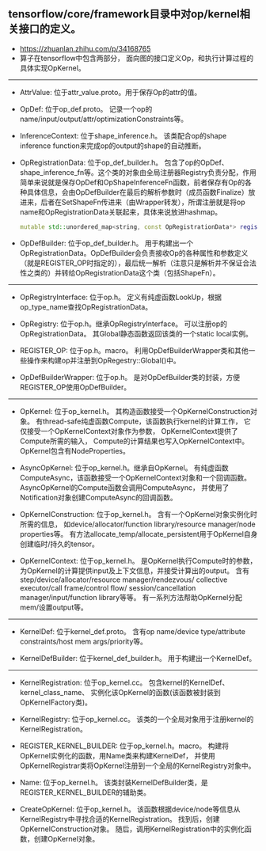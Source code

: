 ## tensorflow/core/framework目录中对op/kernel相关接口的定义。
- https://zhuanlan.zhihu.com/p/34168765
- 算子在tensorflow中包含两部分，
面向图的接口定义Op，和执行计算过程的具体实现OpKernel。

---

- AttrValue: 位于attr\_value.proto。用于保存Op的attr的值。

- OpDef: 位于op\_def.proto。
记录一个op的name/input/output/attr/optimizationConstraints等。

- InferenceContext: 位于shape\_inference.h。
该类配合op的shape inference function来完成op的output的shape的自动推断。

- OpRegistrationData: 位于op\_def\_builder.h。
包含了op的OpDef、shape\_inference\_fn等。这个类的对象由全局注册器Registry负责分配，作用简单来说就是保存OpDef和OpShapeInferenceFn函数，前者保存有Op的各种具体信息，会由OpDefBuilder在最后的解析参数时（成员函数Finalize）放进来，后者在SetShapeFn传进来（由Wrapper转发），所谓注册就是将op name和OpRegistrationData关联起来，具体来说放进hashmap。

    ```c++
    mutable std::unordered_map<string, const OpRegistrationData*> registry_;
    ```

- OpDefBuilder: 位于op\_def\_builder.h。
用于构建出一个OpRegistrationData。OpDefBuilder会负责接收Op的各种属性和参数定义（就是REGISTER_OP时指定的），最后统一解析（注意只是解析并不保证合法性之类的）并转给OpRegistrationData这个类（包括ShapeFn）。

---

- OpRegistryInterface: 位于op.h。
定义有纯虚函数LookUp，根据op\_type\_name查找OpRegistrationData。

- OpRegistry: 位于op.h。继承OpRegistryInterface。
可以注册op的OpRegistrationData。
其Global静态函数返回该类的一个static local实例。

- REGISTER\_OP: 位于op.h。macro。
利用OpDefBuilderWrapper类和其他一些操作来构建op并注册到OpRegestry::Global()中。

- OpDefBuilderWrapper: 位于op.h。
是对OpDefBuilder类的封装，方便REGISTER\_OP使用OpDefBuilder。

---

- OpKernel: 位于op\_kernel.h。
其构造函数接受一个OpKernelConstruction对象。
有thread-safe纯虚函数Compute，该函数执行kernel的计算工作，
它仅接受一个OpKernelContext对象作为参数，
OpKernelContext提供了Compute所需的输入，
Compute的计算结果也写入OpKernelContext中。
OpKernel包含有NodeProperties。

- AsyncOpKernel: 位于op\_kernel.h。继承自OpKernel。
有纯虚函数ComputeAsync，该函数接受一个OpKernelContext对象和一个回调函数。
AsyncOpKernel的Compute函数会调用ComputeAsync，
并使用了Notification对象创建ComputeAsync的回调函数。

- OpKernelConstruction: 位于op\_kernel.h。
含有一个OpKernel对象实例化时所需的信息，
如device/allocator/function library/resource manager/node properties等。
有方法allocate\_temp/allocate\_persistent用于OpKernel自身创建临时/持久的tensor。

- OpKernelContext: 位于op\_kernel.h。
是OpKernel执行Compute时的参数，
为OpKernel的计算提供input及上下文信息，并接受计算出的output。
含有step/device/allocator/resource manager/rendezvous/
collective executor/call frame/control flow/
session/cancellation manager/input/function library等等。
有一系列方法帮助OpKernel分配mem/设置output等。

---

- KernelDef: 位于kernel\_def.proto。
含有op name/device type/attribute constraints/host mem args/priority等。

- KernelDefBuilder: 位于kernel\_def\_builder.h。
用于构建出一个KernelDef。

---

- KernelRegistration: 位于op\_kernel.cc。
包含kernel的KernelDef、kernel\_class\_name、
实例化该OpKernel的函数(该函数被封装到OpKernelFactory类)。

- KernelRegistry: 位于op\_kernel.cc。
该类的一个全局对象用于注册kernel的KernelRegistration。

- REGISTER\_KERNEL\_BUILDER: 位于op\_kernel.h。macro。
构建将OpKernel实例化的函数，用Name类来构建KernelDef，
并使用OpKernelRegistrar类将OpKernel注册到一个全局的KernelRegistry对象中。

- Name: 位于op\_kernel.h。
该类封装KernelDefBuilder类，是REGISTER\_KERNEL\_BUILDER的辅助类。

- CreateOpKernel: 位于op\_kernel.h。
该函数根据device/node等信息从KernelRegistry中寻找合适的KernelRegistration。
找到后，创建OpKernelConstruction对象。
随后，调用KernelRegistration中的实例化函数，创建OpKernel对象。

